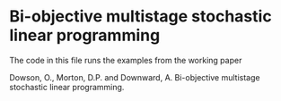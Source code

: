 # Bi-objective multistage stochastic linear programming

The code in this file runs the examples from the working paper

Dowson, O., Morton, D.P. and Downward, A. Bi-objective multistage stochastic
linear programming.
